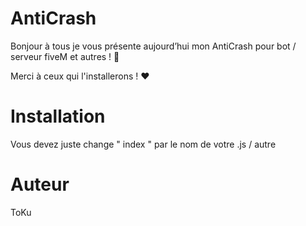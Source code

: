 <h1> AntiCrash </h1>

<p> Bonjour à tous je vous présente aujourd’hui mon AntiCrash pour bot / serveur fiveM et autres ! 🏅 <br>

Merci à ceux qui l'installerons ! ❤️ </p>

<h1> Installation </h1>

<p> Vous devez juste change " index " par le nom de votre .js / autre </p> 

 <h1> Auteur </h1> 
  
  <p> ToKu </p>
     
